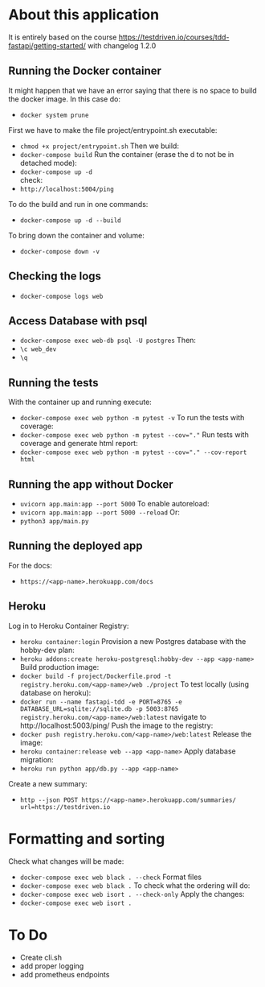 # About this application
It is entirely based on the course https://testdriven.io/courses/tdd-fastapi/getting-started/ with changelog 1.2.0

## Running the Docker container
It might happen that we have an error saying that there is no space to build the docker image. In this case do:
- `docker system prune`


First we have to make the file project/entrypoint.sh executable:
- `chmod +x project/entrypoint.sh`
Then we build:
- `docker-compose build`
Run the container (erase the d to not be in detached mode):
- `docker-compose up -d`  
check:
- `http://localhost:5004/ping`

To do the build and run in one commands:
- `docker-compose up -d --build`

To bring down the container and volume:
- `docker-compose down -v`

## Checking the logs
- `docker-compose logs web`

## Access Database with psql
- `docker-compose exec web-db psql -U postgres`
Then:
- `\c web_dev`
- `\q`

## Running the tests
With the container up and running execute:
- `docker-compose exec web python -m pytest -v`
To run the tests with coverage:
- `docker-compose exec web python -m pytest --cov="."`
Run tests with coverage and generate html report:
- `docker-compose exec web python -m pytest --cov="." --cov-report html`

## Running the app without Docker
- `uvicorn app.main:app --port 5000`
To enable autoreload:
- `uvicorn app.main:app --port 5000 --reload`
Or:
- `python3 app/main.py`

## Running the deployed app
For the docs:
- `https://<app-name>.herokuapp.com/docs`

## Heroku

Log in to Heroku Container Registry:
- `heroku container:login`
Provision a new Postgres database with the hobby-dev plan:
- `heroku addons:create heroku-postgresql:hobby-dev --app <app-name>`
Build production image:
- `docker build -f project/Dockerfile.prod -t registry.heroku.com/<app-name>/web ./project`
To test locally (using database on heroku):
- `docker run --name fastapi-tdd -e PORT=8765 -e DATABASE_URL=sqlite://sqlite.db -p 5003:8765 registry.heroku.com/<app-name>/web:latest`
navigate to http://localhost:5003/ping/
Push the image to the registry:
- `docker push registry.heroku.com/<app-name>/web:latest`
Release the image:
- `heroku container:release web --app <app-name>`
Apply database migration:
- `heroku run python app/db.py --app <app-name>`

Create a new summary:
- `http --json POST https://<app-name>.herokuapp.com/summaries/ url=https://testdriven.io`

# Formatting and sorting
Check what changes will be made:
- `docker-compose exec web black . --check`
Format files
- `docker-compose exec web black .`
To check what the ordering will do:
- `docker-compose exec web isort . --check-only`
Apply the changes:
- `docker-compose exec web isort .`

# To Do
- Create cli.sh
- add proper logging
- add prometheus endpoints